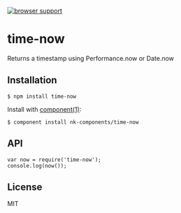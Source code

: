 
[![browser support](https://ci.testling.com/nk-components/time-now.png)](https://ci.testling.com/nk-components/time-now)

# time-now

  Returns a timestamp using Performance.now or Date.now

## Installation

    $ npm install time-now

  Install with [component(1)](http://component.io):

    $ component install nk-components/time-now

## API

    var now = require('time-now');
    console.log(now());

## License

  MIT
